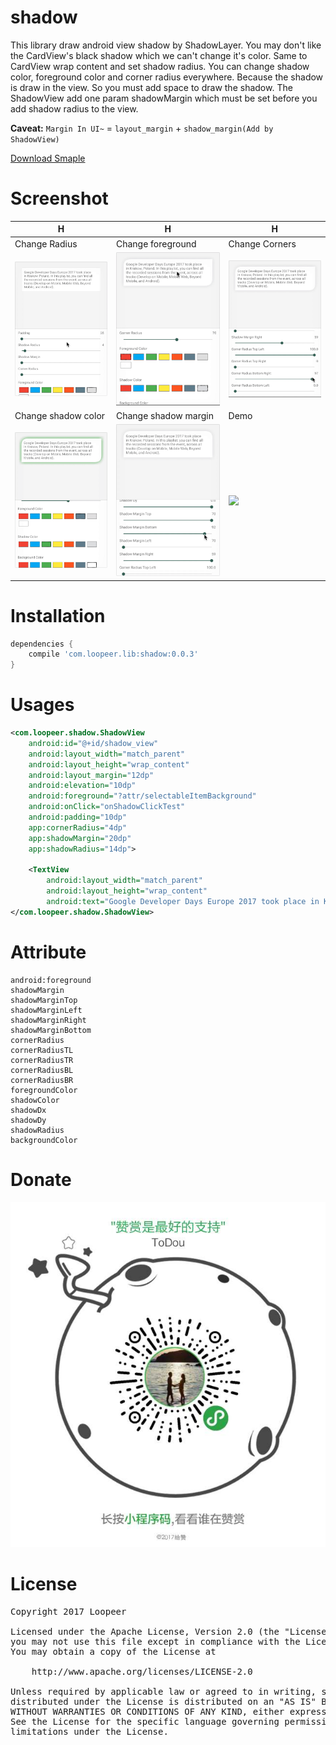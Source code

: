 # shadow

This library draw android view shadow by ShadowLayer. You may don't like the CardView's black shadow which we can't change it's color. Same to CardView wrap content and set shadow radius. You can change shadow color, foreground color and corner radius everywhere. Because the shadow is draw in the view. So you must add space to draw the shadow. The ShadowView add one param shadowMargin which must be set before you add shadow radius to the view.  

**Caveat:** `Margin In UI~` = `layout_margin` + `shadow_margin(Add by ShadowView)`
  
[Download Smaple](https://github.com/loopeer/shadow/releases/download/v0.0.1/app-debug.apk)

Screenshot
====

|H|H|H|
|---|---|---|
|Change Radius|Change foreground|Change Corners|
|![](/screenshot/shadow_radius.gif)|![](/screenshot/shadow_foreground.gif)|![](/screenshot/shadow_corners.gif)|
|Change shadow color|Change shadow margin|Demo|
|![](/screenshot/shadow_color.gif)|![](/screenshot/shadow_margin_hide.gif)|![](/screenshot/shadow_demo.gif)|


Installation
====
```groovy
dependencies {
    compile 'com.loopeer.lib:shadow:0.0.3'
}
```
Usages
====
```xml
<com.loopeer.shadow.ShadowView
    android:id="@+id/shadow_view"
    android:layout_width="match_parent"
    android:layout_height="wrap_content"
    android:layout_margin="12dp"
    android:elevation="10dp"
    android:foreground="?attr/selectableItemBackground"
    android:onClick="onShadowClickTest"
    android:padding="10dp"
    app:cornerRadius="4dp"
    app:shadowMargin="20dp"
    app:shadowRadius="14dp">

    <TextView
        android:layout_width="match_parent"
        android:layout_height="wrap_content"
        android:text="Google Developer Days Europe 2017 took place in Krakow, Poland. In this playlist, you can find all the recorded sessions from the event, across all tracks (Develop on Mobile, Mobile Web, Beyond Mobile, and Android)."/>
</com.loopeer.shadow.ShadowView>
```

Attribute
====
```
android:foreground
shadowMargin
shadowMarginTop
shadowMarginLeft
shadowMarginRight
shadowMarginBottom
cornerRadius
cornerRadiusTL
cornerRadiusTR
cornerRadiusBL
cornerRadiusBR
foregroundColor
shadowColor
shadowDx
shadowDy
shadowRadius
backgroundColor
```

Donate
====
![](/screenshot/donate.jpeg)

License
====
<pre>
Copyright 2017 Loopeer

Licensed under the Apache License, Version 2.0 (the "License");
you may not use this file except in compliance with the License.
You may obtain a copy of the License at

    http://www.apache.org/licenses/LICENSE-2.0

Unless required by applicable law or agreed to in writing, software
distributed under the License is distributed on an "AS IS" BASIS,
WITHOUT WARRANTIES OR CONDITIONS OF ANY KIND, either express or implied.
See the License for the specific language governing permissions and
limitations under the License.
</pre>
